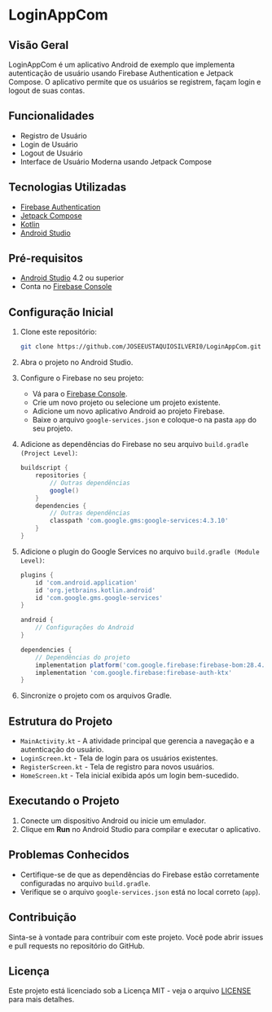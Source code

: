 # LoginAppCom

## Visão Geral

LoginAppCom é um aplicativo Android de exemplo que implementa autenticação de usuário usando Firebase Authentication e Jetpack Compose. O aplicativo permite que os usuários se registrem, façam login e logout de suas contas.

## Funcionalidades

- Registro de Usuário
- Login de Usuário
- Logout de Usuário
- Interface de Usuário Moderna usando Jetpack Compose

## Tecnologias Utilizadas

- [Firebase Authentication](https://firebase.google.com/docs/auth)
- [Jetpack Compose](https://developer.android.com/jetpack/compose)
- [Kotlin](https://kotlinlang.org/)
- [Android Studio](https://developer.android.com/studio)

## Pré-requisitos

- [Android Studio](https://developer.android.com/studio) 4.2 ou superior
- Conta no [Firebase Console](https://console.firebase.google.com/)

## Configuração Inicial

1. Clone este repositório:
    ```bash
    git clone https://github.com/JOSEEUSTAQUIOSILVERI0/LoginAppCom.git
    ```

2. Abra o projeto no Android Studio.

3. Configure o Firebase no seu projeto:
    - Vá para o [Firebase Console](https://console.firebase.google.com/).
    - Crie um novo projeto ou selecione um projeto existente.
    - Adicione um novo aplicativo Android ao projeto Firebase.
    - Baixe o arquivo `google-services.json` e coloque-o na pasta `app` do seu projeto.

4. Adicione as dependências do Firebase no seu arquivo `build.gradle (Project Level)`:
    ```gradle
    buildscript {
        repositories {
            // Outras dependências
            google()
        }
        dependencies {
            // Outras dependências
            classpath 'com.google.gms:google-services:4.3.10'
        }
    }
    ```

5. Adicione o plugin do Google Services no arquivo `build.gradle (Module Level)`:
    ```gradle
    plugins {
        id 'com.android.application'
        id 'org.jetbrains.kotlin.android'
        id 'com.google.gms.google-services'
    }

    android {
        // Configurações do Android
    }

    dependencies {
        // Dependências do projeto
        implementation platform('com.google.firebase:firebase-bom:28.4.0')
        implementation 'com.google.firebase:firebase-auth-ktx'
    }
    ```

6. Sincronize o projeto com os arquivos Gradle.

## Estrutura do Projeto

- `MainActivity.kt` - A atividade principal que gerencia a navegação e a autenticação do usuário.
- `LoginScreen.kt` - Tela de login para os usuários existentes.
- `RegisterScreen.kt` - Tela de registro para novos usuários.
- `HomeScreen.kt` - Tela inicial exibida após um login bem-sucedido.

## Executando o Projeto

1. Conecte um dispositivo Android ou inicie um emulador.
2. Clique em **Run** no Android Studio para compilar e executar o aplicativo.

## Problemas Conhecidos

- Certifique-se de que as dependências do Firebase estão corretamente configuradas no arquivo `build.gradle`.
- Verifique se o arquivo `google-services.json` está no local correto (`app`).

## Contribuição

Sinta-se à vontade para contribuir com este projeto. Você pode abrir issues e pull requests no repositório do GitHub.

## Licença

Este projeto está licenciado sob a Licença MIT - veja o arquivo [LICENSE](LICENSE) para mais detalhes.
